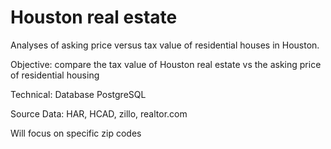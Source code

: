 # Houston real estate
Analyses of asking price versus tax value of residential houses in Houston.  



Objective: compare the tax value of Houston real estate vs the asking price of residential housing

Technical: Database PostgreSQL

Source Data: HAR, HCAD, zillo, realtor.com

Will focus on specific zip codes





